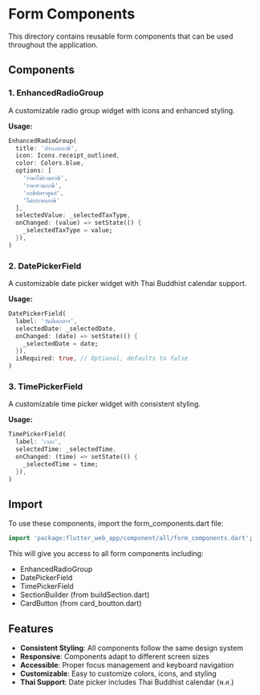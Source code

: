 # Form Components

This directory contains reusable form components that can be used throughout the application.

## Components

### 1. EnhancedRadioGroup
A customizable radio group widget with icons and enhanced styling.

**Usage:**
```dart
EnhancedRadioGroup(
  title: 'ประเภทภาษี',
  icon: Icons.receipt_outlined,
  color: Colors.blue,
  options: [
    'ราคาไม่รวมภาษี',
    'ราคารวมภาษี',
    'ภาษีอัตราศูนย์',
    'ไม่กระทบภาษี'
  ],
  selectedValue: _selectedTaxType,
  onChanged: (value) => setState(() {
    _selectedTaxType = value;
  }),
)
```

### 2. DatePickerField
A customizable date picker widget with Thai Buddhist calendar support.

**Usage:**
```dart
DatePickerField(
  label: 'วันที่เอกสาร',
  selectedDate: _selectedDate,
  onChanged: (date) => setState(() {
    _selectedDate = date;
  }),
  isRequired: true, // Optional, defaults to false
)
```

### 3. TimePickerField
A customizable time picker widget with consistent styling.

**Usage:**
```dart
TimePickerField(
  label: 'เวลา',
  selectedTime: _selectedTime,
  onChanged: (time) => setState(() {
    _selectedTime = time;
  }),
)
```

## Import

To use these components, import the form_components.dart file:

```dart
import 'package:flutter_web_app/component/all/form_components.dart';
```

This will give you access to all form components including:
- EnhancedRadioGroup
- DatePickerField
- TimePickerField
- SectionBuilder (from buildSection.dart)
- CardButton (from card_boutton.dart)

## Features

- **Consistent Styling**: All components follow the same design system
- **Responsive**: Components adapt to different screen sizes
- **Accessible**: Proper focus management and keyboard navigation
- **Customizable**: Easy to customize colors, icons, and styling
- **Thai Support**: Date picker includes Thai Buddhist calendar (พ.ศ.)